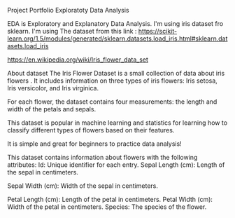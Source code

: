 Project Portfolio Exploratoty Data Analysis

EDA is Exploratory and Explanatory Data Analysis. I'm using iris dataset fro sklearn. I'm using The dataset from this link : https://scikit-learn.org/1.5/modules/generated/sklearn.datasets.load_iris.html#sklearn.datasets.load_iris

https://en.wikipedia.org/wiki/Iris_flower_data_set

About dataset 
The Iris Flower Dataset is a small collection of data about iris flowers . 
It includes information on three types of iris flowers: Iris setosa, Iris versicolor, and Iris virginica. 

For each flower, the dataset contains four measurements: the length and width of the petals and sepals. 

This dataset is popular in machine learning and statistics for learning how to classify different types of flowers based on their features. 

It is simple and great for beginners to practice data analysis!

This dataset contains information about flowers with the following attributes:
Id: Unique identifier for each entry.
Sepal Length (cm): Length of the sepal in centimeters.

Sepal Width (cm): Width of the sepal in centimeters.

Petal Length (cm): Length of the petal in centimeters.
Petal Width (cm): Width of the petal in centimeters.
Species: The species of the flower.
